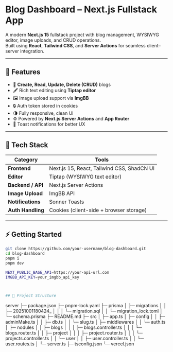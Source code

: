 # Blog Dashboard – Next.js Fullstack App

A modern **Next.js 15** fullstack project with blog management, WYSIWYG editor, image uploads, and CRUD operations.  
Built using **React**, **Tailwind CSS**, and **Server Actions** for seamless client–server integration.

---

## 🚀 Features

- 🧠 **Create, Read, Update, Delete (CRUD)** blogs  
- 🖋️ Rich text editing using **Tiptap editor**  
- 🖼️ Image upload support via **ImgBB**  
- 🔒 Auth token stored in cookies  
- 🌗 Fully responsive, clean UI  
- ⚙️ Powered by **Next.js Server Actions** and **App Router**  
- 💬 Toast notifications for better UX  

---

## 🧩 Tech Stack

| Category | Tools |
|----------|-------|
| **Frontend** | Next.js 15, React, Tailwind CSS, ShadCN UI |
| **Editor** | Tiptap (WYSIWYG text editor) |
| **Backend / API** | Next.js Server Actions |
| **Image Upload** | ImgBB API |
| **Notifications** | Sonner Toasts |
| **Auth Handling** | Cookies (client-side + browser storage) |

---


## ⚡ Getting Started

```bash
git clone https://github.com/your-username/blog-dashboard.git
cd blog-dashboard
pnpm i
pnpm dev

NEXT_PUBLIC_BASE_API=https://your-api-url.com
IMGBB_API_KEY=your_imgbb_api_key



## 📁 Project Structure


```
server
├─ package.json
├─ pnpm-lock.yaml
├─ prisma
│  ├─ migrations
│  │  ├─ 20251001180424_
│  │  │  └─ migration.sql
│  │  └─ migration_lock.toml
│  └─ schema.prisma
├─ README.md
├─ src
│  ├─ app.ts
│  ├─ config
│  │  ├─ adminMake.ts
│  │  ├─ db.ts
│  │  └─ slug.ts
│  ├─ middlewares
│  │  └─ auth.ts
│  ├─ nodules
│  │  ├─ blogs
│  │  │  ├─ blogs.controller.ts
│  │  │  └─ blogs.router.ts
│  │  ├─ project
│  │  │  ├─ project.router.ts
│  │  │  └─ projects.controller.ts
│  │  └─ user
│  │     ├─ user.controller.ts
│  │     └─ user.routes.ts
│  └─ server.ts
├─ tsconfig.json
└─ vercel.json

```